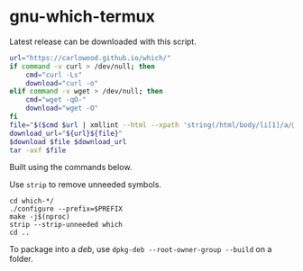 # gnu-which-termux
Latest release can be downloaded with this script.

```bash
url="https://carlowood.github.io/which/"
if command -v curl > /dev/null; then
	cmd="curl -Ls"
	download="curl -o"
elif command -v wget > /dev/null; then
	cmd="wget -qO-"
	download="wget -O"
fi
file="$($cmd $url | xmllint --html --xpath 'string(/html/body/li[1]/a/@href)' - 2>&0)"
download_url="${url}${file}"
$download $file $download_url
tar -axf $file
```

Built using the commands below.

Use `strip` to remove unneeded symbols.

```shell
cd which-*/
./configure --prefix=$PREFIX
make -j$(nproc)
strip --strip-unneeded which
cd ..
```

To package into a _deb_, use `dpkg-deb --root-owner-group --build` on a folder.
